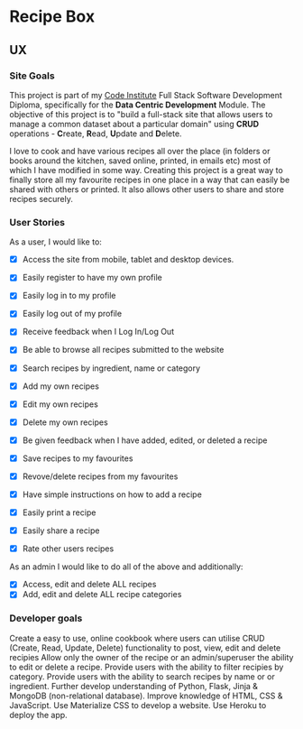 # Recipe Box

## UX

### Site Goals

This project is part of my [Code Institute](https://codeinstitute.net/) Full Stack Software Development Diploma, specifically for the **Data Centric Development** Module. The objective of this project is to "build a full-stack site that allows users to manage a common dataset about a particular domain" using **CRUD** operations - **C**reate, **R**ead, **U**pdate and **D**elete.

I love to cook and have various recipes all over the place (in folders or books around the kitchen, saved online, printed, in emails etc) most of which I have modified in some way. Creating this project is a great way to finally store all my favourite recipes in one place in a way that can easily be shared with others or printed. It also allows other users to share and store recipes securely.

### User Stories

As a user, I would like to:

- [x] Access the site from mobile, tablet and desktop devices.
- [x] Easily register to have my own profile
- [x] Easily log in to my profile
- [x] Easily log out of my profile
- [x] Receive feedback when I Log In/Log Out
- [x] Be able to browse all recipes submitted to the website
- [x] Search recipes by ingredient, name or category
- [x] Add my own recipes
- [x] Edit my own recipes
- [x] Delete my own recipes
- [x] Be given feedback when I have added, edited, or deleted a recipe

- [x] Save recipes to my favourites
- [x] Revove/delete recipes from my favourites
- [x] Have simple instructions on how to add a recipe
- [x] Easily print a recipe
- [x] Easily share a recipe
- [x] Rate other users recipes


As an admin I would like to do all of the above and additionally:

- [x] Access, edit and delete ALL recipes
- [x] Add, edit and delete ALL recipe categories

### Developer goals

Create a easy to use, online cookbook where users can utilise CRUD (Create, Read, Update, Delete) functionality to  post, view, edit and delete recipies
Allow only the owner of the recipe or an admin/superuser the ability to edit or delete a recipe.
Provide users with the ability to filter recipies by category.
Provide users with the ability to search recipes by name or or ingredient.
Further develop understanding of Python, Flask, Jinja & MongoDB (non-relational database).
Improve knowledge of HTML, CSS & JavaScript.
Use Materialize CSS to develop a website.
Use Heroku to deploy the app.